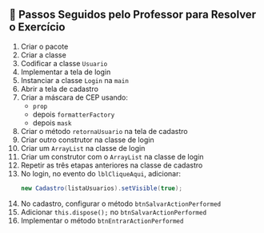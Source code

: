 ## 📘 Passos Seguidos pelo Professor para Resolver o Exercício

1. Criar o pacote
2. Criar a classe
3. Codificar a classe `Usuario`
4. Implementar a tela de login
5. Instanciar a classe `Login` na `main`
6. Abrir a tela de cadastro
7. Criar a máscara de CEP usando:
   - `prop`
   - depois `formatterFactory`
   - depois `mask`
8. Criar o método `retornaUsuario` na tela de cadastro
9. Criar outro construtor na classe de login
10. Criar um `ArrayList` na classe de login
11. Criar um construtor com o `ArrayList` na classe de login
12. Repetir as três etapas anteriores na classe de cadastro
13. No login, no evento do `lblCliqueAqui`, adicionar:
    ```java
    new Cadastro(listaUsuarios).setVisible(true);
    ```
14. No cadastro, configurar o método `btnSalvarActionPerformed`
15. Adicionar `this.dispose();` no `btnSalvarActionPerformed`
16. Implementar o método `btnEntrarActionPerformed`
